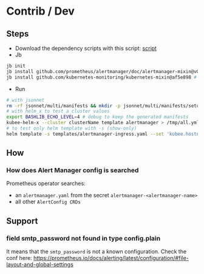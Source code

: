 # Contrib / Dev



## Steps

* Download the dependency scripts with this script: [script](utilities/dl-alertmanager-dependency-scripts)
* Jb
```bash
jb init
jb install github.com/prometheus/alertmanager/doc/alertmanager-mixin@v0.28.0
jb install github.com/kubernetes-monitoring/kubernetes-mixin@af5e898 # last main commit
```
* Run
```bash
# with jsonnet
rm -rf jsonnet/multi/manifests && mkdir -p jsonnet/multi/manifests/setup && jsonnet -J vendor --multi jsonnet/multi/manifests "jsonnet/multi/alertmanager.jsonnet" --ext-code "values={ kubee: std.parseYaml(importstr \"../../kubee/values.yaml\") }" | xargs -I{} sh -c 'cat {} | gojsontoyaml > "{}.yaml" && rm {}' -- {}
# with helm_x to test a cluster values
export BASHLIB_ECHO_LEVEL=4 # debug to keep the generated manifests
kubee-helm-x --cluster clusterName template alertmanager > /tmp/all.yml
# to test only helm template with -s (show-only)
helm template -s templates/alertmanager-ingress.yaml --set 'kubee.hostname=alert.com' . | yq
```

## How 
### How does Alert Manager config is searched

Prometheus operator searches:
* an `alertmanager.yaml` from the secret `alertmanager-<alertmanager-name>`
* all other `AlertConfig CRDs`

## Support

### field smtp_password not found in type config.plain

It means that the `smtp_password` is not a known configuration.
Check the conf here: https://prometheus.io/docs/alerting/latest/configuration/#file-layout-and-global-settings